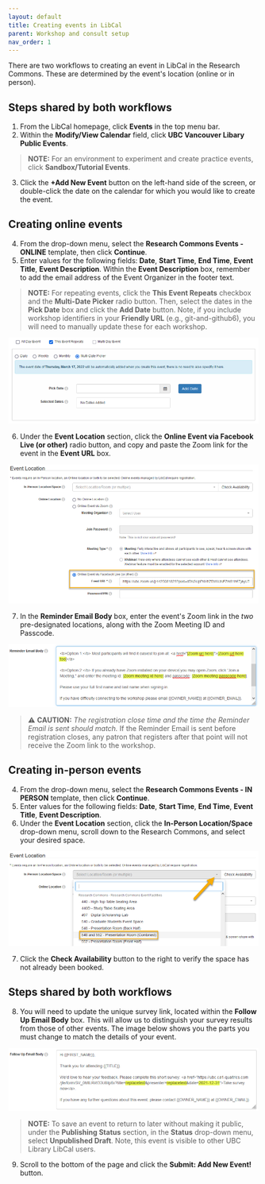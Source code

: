```yaml
---
layout: default
title: Creating events in LibCal
parent: Workshop and consult setup
nav_order: 1
---
```

There are two workflows to creating an event in LibCal in the Research Commons. These are determined by the event's location (online or in person).  

## Steps shared by both workflows
1. From the LibCal homepage, click **Events** in the top menu bar.
2. Within the **Modify/View Calendar** field, click **UBC Vancouver Libary Public Events**.  

> **NOTE:** For an environment to experiment and create practice events, click **Sandbox/Tutorial Events**.  

3. Click the **+Add New Event** button on the left-hand side of the screen, or double-click the date on the calendar for which you would like to create the event.  

## Creating online events
4. From the drop-down menu, select the **Research Commons Events - ONLINE** template, then click **Continue**.
5. Enter values for the following fields: **Date**, **Start Time**, **End Time**, **Event Title**, **Event Description**. Within the **Event Description** box, remember to add the email address of the Event Organizer in the footer text.  

> **NOTE:** For repeating events, click the **This Event Repeats** checkbox and the **Multi-Date Picker** radio button. Then, select the dates in the **Pick Date** box and click the **Add Date** button. Note, if you include workshop identifiers in your **Friendly URL** (e.g., git-and-github6), you will need to manually update these for each workshop.  

![](../../assets/images/repeating_event.PNG)  

6. Under the **Event Location** section, click the **Online Event via Facebook Live (or other)** radio button, and copy and paste the Zoom link for the event in the **Event URL** box.  

![](../../assets/images/online_event_url.png)  

7. In the **Reminder Email Body** box, enter the event's Zoom link in the *two* pre-designated locations, along with the Zoom Meeting ID and Passcode.  

![](../../assets/images/zoom_info_reminder_email.png)  

>⚠️ **CAUTION:** *The registration close time and the time the Reminder Email is sent should match.* If the Reminder Email is sent before registration closes, any patron that registers after that point will not receive the Zoom link to the workshop.  

## Creating in-person events
4. From the drop-down menu, select the **Research Commons Events - IN PERSON** template, then click **Continue**.
5. Enter values for the following fields: **Date**, **Start Time**, **End Time**, **Event Title**, **Event Description**.
6. Under the **Event Location** section, click the **In-Person Location/Space** drop-down menu, scroll down to the Research Commons, and select your desired space.  

![](../../assets/images/in-person_event_location.png)  

7. Click the **Check Availability** button to the right to verify the space has not already been booked.

## Steps shared by both workflows
8. You will need to update the unique survey link, located within the **Follow Up Email Body** box. This will allow us to distinguish your survey results from those of other events. The image below shows you the parts you must change to match the details of your event.  

![](../../assets/images/unique_survey_link.png)  

> **NOTE:** To save an event to return to later without making it public, under the **Publishing Status** section, in the **Status** drop-down menu, select **Unpublished Draft**. Note, this event is visible to other UBC Library LibCal users.  

9. Scroll to the bottom of the page and click the **Submit: Add New Event!** button.
